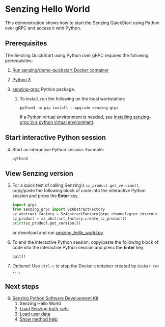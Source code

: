 # Senzing Hello World

This demonstration shows how to start
the Senzing QuickStart using Python over gRPC
and access it with Python.

## Prerequisites

The Senzing QuickStart using Python over gRPC requires the following prerequisites:

1. [Run senzing/demo-quickstart Docker container]
1. [Python 3]
1. [senzing-grpc] Python package.

    1. To install, run the following on the local workstation:

        ```console
        python3 -m pip install --upgrade senzing-grpc

        ```

       If a Python virtual environment is needed,
       see [Installing senzing-grpc in a python virtual environment].

## Start interactive Python session

4. Start an interactive Python session.
   Example:

    ```console
    python3

    ```

## View Senzing version

5. For a quick test of calling Senzing's `sz_product.get_version()`,
   copy/paste the following block of code into the interactive Python session
   and press the **Enter** key.

    ```python
    import grpc
    from senzing_grpc import SzAbstractFactory
    sz_abstract_factory = SzAbstractFactory(grpc_channel=grpc.insecure_channel("localhost:8261"))
    sz_product = sz_abstract_factory.create_sz_product()
    print(sz_product.get_version())

    ```

    or download and run [senzing_hello_world.py].

1. To end the interactive Python session,
   copy/paste the following block of code into the interactive Python session
   and press the **Enter** key.

    ```python
    quit()

    ```

1. *Optional:* Use `ctrl-c` to stop the Docker container created by `docker run ...`,

## Next steps

8. [Senzing Python Software Development Kit]
    1. Senzing Hello World
    1. [Load Senzing truth-sets]
    1. [Load user data]
    1. [Show method help]

[Installing senzing-grpc in a python virtual environment]: virtual-environment.md
[Load Senzing truth-sets]: load-truthsets.md
[Load user data]: load-user-data.md
[Python 3]: https://github.com/senzing-garage/knowledge-base/blob/main/WHATIS/python3.md
[Senzing Python Software Development Kit]: python-sdk.md
[Run senzing/demo-quickstart Docker container]: README.md#run-docker-container
[senzing_hello_world.py]: https://raw.githubusercontent.com/senzing-garage/knowledge-base/main/proposals/quickstart-grpc/senzing_hello_world.py
[senzing-grpc]: https://github.com/senzing-garage/sz-sdk-python-grpc
[Show method help]: method-help.md
